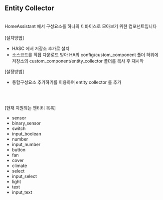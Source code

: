 ## Entity Collector  
<br>
HomeAssistant 에서 구성요소를 하나의 디바이스로 모아보기 위한 컴포넌트입니다
<br>
<br>
[설치방법]  

* HASC 에서 저장소 추가로 설치
* 소스코드를 직접 다운로드 받아 HA의 config/custom_component 폴더 하위에 저장소의 custom_component/entity_collector 폴더를 복사 후 재시작

[설정방법]

* 통합구성요소 추가하기를 이용하여 entity collector 를 추가
  
<br/>
<br/>

[현재 지원되는 엔티티 목록]<br>
* sensor<br>
* binary_sensor<br>
* switch<br>
* input_boolean<br>
* number<br>
* input_number<br>
* button<br>
* fan<br>
* cover<br>
* climate<br>
* select<br>
* input_select<br>
* light<br>
* text<br>
* input_text<br>
